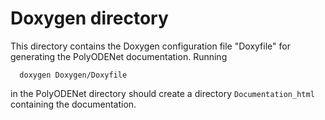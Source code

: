 # Doxygen directory

This directory contains the Doxygen configuration file "Doxyfile"
for generating the PolyODENet documentation. Running
```
  doxygen Doxygen/Doxyfile
```
in the PolyODENet directory should create a directory `Documentation_html`
containing the documentation.
